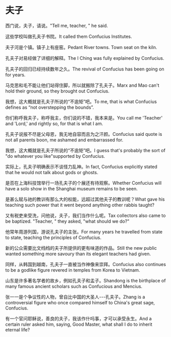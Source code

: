 # 夫子

<p><span class="chinese">西门说，夫子，请说。</span><span class="english">"Tell me, teacher, " he said.</span></p>

<p><span class="chinese">这些学校叫做孔夫子书院。</span><span class="english">It called them Confucius Institutes.</span></p>

<p><span class="chinese">夫子河是个镇。镇子上有座窑。</span><span class="english">Pedant River towns. Town seat on the kiln.</span></p>

<p><span class="chinese">孔夫子对易经做了详细的解释。</span><span class="english">The I Ching was fully explained by Confucius.</span></p>

<p><span class="chinese">孔夫子的回归已经持续数年之久。</span><span class="english">The revival of Confucius has been going on for years.</span></p>

<p><span class="chinese">马克思和毛不能让他们站得住脚，所以就搬除了孔夫子。</span><span class="english">Marx and Mao can't hold their ground, so they brought out Confucius.</span></p>

<p><span class="chinese">我想，这大概就是孔夫子所说的“不逾矩”吧。</span><span class="english">To me, that is what Confucius defines as “not overstepping the bounds”.</span></p>

<p><span class="chinese">你们称呼我夫子，称呼我主，你们说的不错，我本来是。</span><span class="english">You call me 'Teacher' and 'Lord,' and rightly so, for that is what I am.</span></p>

<p><span class="chinese">孔夫子说报不尽是父母恩，我无地自容而且为之汗颜。</span><span class="english">Confucius said quote is not all parents boon, me ashamed and embarrassed for.</span></p>

<p><span class="chinese">我想，这大概就是孔夫子所说的“不逾矩”吧。</span><span class="english">I guess that's probably the sort of "do whatever you like"supported by Confucius.</span></p>

<p><span class="chinese">实际上，孔夫子明确表示不谈怪力乱神。</span><span class="english">In fact, Confucius explicitly stated that he would not talk about gods or ghosts.</span></p>

<p><span class="chinese">是否在上海科技馆举行一场孔夫子的个展还有待观察。</span><span class="english">Whether Confucius will have a solo show in the Shanghai museum remains to be seen.</span></p>

<p><span class="chinese">是甚么赋与祂的教训有那么大的权能，远超过其他夫子的教训呢？</span><span class="english">What gave his teaching such power that it went beyond anything other rabbis taught?</span></p>

<p><span class="chinese">又有税吏来受洗，问他说，夫子，我们当作什么呢。</span><span class="english">Tax collectors also came to be baptized. "Teacher, " they asked, "what should we do?"</span></p>

<p><span class="chinese">他常年周游列国，游说孔夫子的主张。</span><span class="english">For many years he travelled from state to state, teaching the principles of Confucius.</span></p>

<p><span class="chinese">新的公众需要比文绉绉的夫子所提供的更有味道的作品。</span><span class="english">Still the new public wanted something more savoury than its elegant teachers had given.</span></p>

<p><span class="chinese">同样，从韩国到越南，孔夫子一直被当作神像来崇拜。</span><span class="english">Confucius also continues to be a godlike figure revered in temples from Korea to Vietnam.</span></p>

<p><span class="chinese">山东是许多著名学者的故乡，例如孔夫子和孟子。</span><span class="english">Shandong is the birthplace of many famous ancient scholars such as Confucious and Mencius.</span></p>

<p><span class="chinese">张一一是个争议性的人物，曾自比中国的大圣人---孔夫子。</span><span class="english">Zhang is a controversial figure who once compared himself to China's great sage, Confucius.</span></p>

<p><span class="chinese">有一个官问耶稣说，善良的夫子，我该作什吗事，才可以承受永生。</span><span class="english">And a certain ruler asked him, saying, Good Master, what shall I do to inherit eternal life?</span></p>

